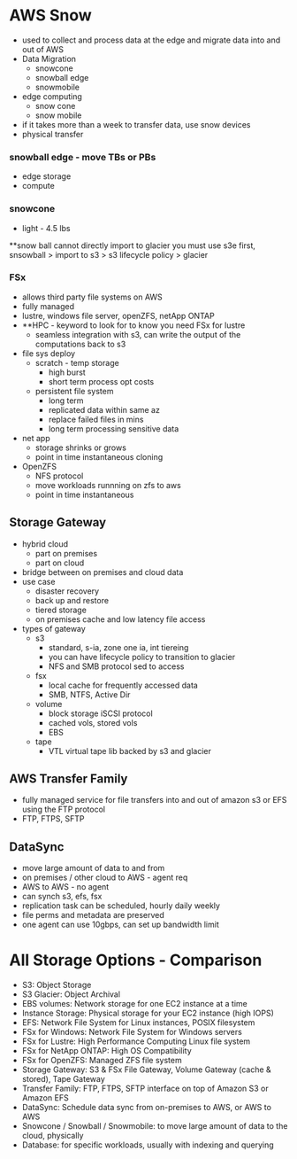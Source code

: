 # AWS Snow
- used to collect and process data at the edge and migrate data into and out of AWS
- Data Migration
	- snowcone
	- snowball edge
	- snowmobile
- edge computing
	- snow cone
	- snow mobile
- if it takes more than a week to transfer data, use snow devices
- physical transfer
### snowball edge - move TBs or PBs
- edge storage
- compute
### snowcone
- light - 4.5 lbs

**snow ball cannot directly import to glacier
you must use s3e first, snsowball > import to s3 > s3 lifecycle policy > glacier

### FSx
- allows third party file systems on AWS
- fully managed
- lustre, windows file server, openZFS, netApp ONTAP
- **HPC - keyword to look for to know you need FSx for lustre
	- seamless integration with s3, can write the output of the computations back to s3 
- file sys deploy
	- scratch - temp storage
		- high burst
		- short term process opt costs
	- persistent file system
		- long term
		- replicated data within same az
		- replace failed files in mins
		- long term processing sensitive data
- net app
	- storage shrinks or grows
	- point in time instantaneous cloning
- OpenZFS
	- NFS protocol
	- move workloads runnning on zfs to aws
	- point in time instantaneous

## Storage Gateway
- hybrid cloud
	- part on premises
	- part on cloud
- bridge between on premises and cloud data
- use case
	- disaster recovery
	- back up and restore
	- tiered storage
	- on premises cache and low latency file access
- types of gateway
	- s3
		- standard, s-ia, zone one ia, int tiereing
		- you can have lifecycle policy to transition to glacier
		- NFS and SMB protocol sed to access
	- fsx
		- local cache for frequently accessed data
		- SMB, NTFS, Active Dir
	- volume
		- block storage iSCSI protocol
		- cached vols, stored vols
		- EBS
	- tape
		- VTL virtual tape lib backed by s3 and glacier
## AWS Transfer Family
- fully managed service for file transfers into and out of amazon s3 or EFS using the FTP protocol
- FTP, FTPS, SFTP
## DataSync
- move large amount of data to and from
- on premises / other cloud to AWS - agent req
- AWS to AWS - no agent
- can synch s3, efs, fsx
- replication task can be scheduled, hourly daily weekly
- file perms and metadata are preserved
- one agent can use 10gbps, can set up bandwidth limit
# All Storage Options - Comparison
- S3: Object Storage 
- S3 Glacier: Object Archival 
- EBS volumes: Network storage for one EC2 instance at a time 
- Instance Storage: Physical storage for your EC2 instance (high IOPS) 
- EFS: Network File System for Linux instances, POSIX filesystem 
- FSx for Windows: Network File System for Windows servers 
- FSx for Lustre: High Performance Computing Linux file system 
- FSx for NetApp ONTAP: High OS Compatibility 
- FSx for OpenZFS: Managed ZFS file system 
- Storage Gateway: S3 & FSx File Gateway, Volume Gateway (cache & stored), Tape Gateway
- Transfer Family: FTP, FTPS, SFTP interface on top of Amazon S3 or Amazon EFS 
- DataSync: Schedule data sync from on-premises to AWS, or AWS to AWS 
- Snowcone / Snowball / Snowmobile: to move large amount of data to the cloud, physically
- Database: for specific workloads, usually with indexing and querying
